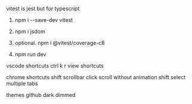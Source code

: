 vitest is jest but for typescript
1. npm i --save-dev vitest
2. npm i jsdom
3. optional. npm i @vitest/coverage-c8

1. npm run dev

vscode shortcuts
ctrl k r    view shortcuts

chrome shortcuts
shift scrollbar click       scroll without animation
shift select multiple tabs   

themes
github dark dimmed